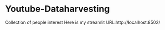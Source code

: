 # Youtube-Dataharvesting
Collection of people interest
Here is my streamlit URL:http://localhost:8502/
